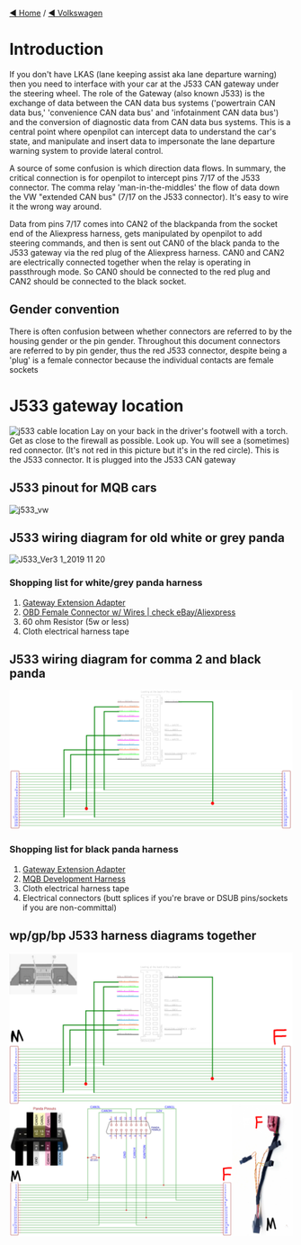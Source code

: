 [◄ Home](https://github.com/commaai/openpilot/wiki) / [◄ Volkswagen](https://github.com/commaai/openpilot/wiki/Volkswagen)
# Introduction
If you don't have LKAS (lane keeping assist aka lane departure warning) then you need to interface with your car at the J533 CAN gateway under the steering wheel. The role of the Gateway (also known J533) is the exchange of data between the CAN data bus systems ('powertrain CAN data bus,' 'convenience CAN data bus' and 'infotainment CAN data bus') and the conversion of diagnostic data from CAN data bus systems. This is a central point where openpilot can intercept data to understand the car's state, and manipulate and insert data to impersonate the lane departure warning system to provide lateral control.

A source of some confusion is which direction data flows. In summary, the critical connection is for openpilot to intercept pins 7/17 of the J533 connector. The comma relay 'man-in-the-middles' the flow of data down the VW "extended CAN bus" (7/17 on the J533 connector). It's easy to wire it the wrong way around. 

Data from pins 7/17 comes into CAN2 of the blackpanda from the socket end of the Aliexpress harness, gets manipulated by openpilot to add steering commands, and then is sent out CAN0 of the black panda to the J533 gateway via the red plug of the Aliexpress harness. CAN0 and CAN2 are electrically connected together when the relay is operating in passthrough mode. So CAN0 should be connected to the red plug and CAN2 should be connected to the black socket. 

## Gender convention
There is often confusion between whether connectors are referred to by the housing gender or the pin gender. Throughout this document connectors are referred to by pin gender, thus the red J533 connector, despite being a 'plug' is a female connector because the individual contacts are female sockets

# J533 gateway location
![j533 cable location](https://cdn.discordapp.com/attachments/534359517836607488/667975270749306890/image0.jpg)
Lay on your back in the driver's footwell with a torch. Get as close to the firewall as possible. Look up. You will see a (sometimes) red connector. (It's not red in this picture but it's in the red circle). This is the J533 connector. It is plugged into the J533 CAN gateway

## J533 pinout for MQB cars 
![j533_vw](https://user-images.githubusercontent.com/61742003/87466641-a0d8ce80-c5e4-11ea-8030-c28e031b9d5e.png)

## J533 wiring diagram for old white or grey panda
![J533_Ver3 1_2019 11 20](https://user-images.githubusercontent.com/61742003/87466638-a0d8ce80-c5e4-11ea-9a8d-9346a46cb4f4.png)
### Shopping list for white/grey panda harness
1. [Gateway Extension Adapter](https://www.aliexpress.com/item/4000334862080.html)
2. [OBD Female Connector w/ Wires | check eBay/Aliexpress](https://www.ebay.com/itm/16-Pin-J1962-OBD2-OBDII-OBD-Female-Connector-Diagnostic-Cable-VEHICLE-SIDE-B155/183783394862)
3. 60 ohm Resistor (5w or less)
4. Cloth electrical harness tape

## J533 wiring diagram for comma 2 and black panda
![j533 black panda](https://raw.githubusercontent.com/actuallylemoncurd/photo/main/BP%20diagram%20final.png)

### Shopping list for black panda harness
1. [Gateway Extension Adapter](https://www.aliexpress.com/item/4000334862080.html)
2. [MQB Development Harness](https://comma.ai/shop/products/comma-car-harness)
3. Cloth electrical harness tape
4. Electrical connectors (butt splices if you're brave or DSUB pins/sockets if you are non-committal) 

## wp/gp/bp J533 harness diagrams together
![j533 harness diagrams together](https://raw.githubusercontent.com/actuallylemoncurd/photo/main/BPWPGPdiagram.png)